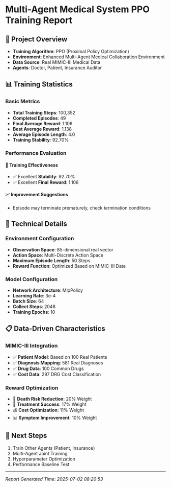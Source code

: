 
# Multi-Agent Medical System PPO Training Report

## 🏥 Project Overview
- **Training Algorithm**: PPO (Proximal Policy Optimization)
- **Environment**: Enhanced Multi-Agent Medical Collaboration Environment
- **Data Source**: Real MIMIC-III Medical Data
- **Agents**: Doctor, Patient, Insurance Auditor

## 📊 Training Statistics

### Basic Metrics
- **Total Training Steps**: 100,352
- **Completed Episodes**: 49
- **Final Average Reward**: 1.106
- **Best Average Reward**: 1.138
- **Average Episode Length**: 4.0
- **Training Stability**: 92.70%

### Performance Evaluation

#### 🎯 Training Effectiveness
- ✅ Excellent **Stability**: 92.70%
- ✅ Excellent **Final Reward**: 1.106

#### 📈 Improvement Suggestions
- Episode may terminate prematurely, check termination conditions

## 🔧 Technical Details

### Environment Configuration
- **Observation Space**: 85-dimensional real vector
- **Action Space**: Multi-Discrete Action Space
- **Maximum Episode Length**: 50 Steps
- **Reward Function**: Optimized Based on MIMIC-III Data

### Model Configuration
- **Network Architecture**: MlpPolicy
- **Learning Rate**: 3e-4
- **Batch Size**: 64
- **Collect Steps**: 2048
- **Training Epochs**: 10

## 📋 Data-Driven Characteristics

### MIMIC-III Integration
- ✅ **Patient Model**: Based on 100 Real Patients
- ✅ **Diagnosis Mapping**: 581 Real Diagnoses
- ✅ **Drug Data**: 100 Common Drugs
- ✅ **Cost Data**: 297 DRG Cost Classification

### Reward Optimization
- 🎯 **Death Risk Reduction**: 20% Weight
- 🏥 **Treatment Success**: 17% Weight
- 💰 **Cost Optimization**: 11% Weight
- 📊 **Symptom Improvement**: 10% Weight

## 🚀 Next Steps
1. Train Other Agents (Patient, Insurance)
2. Multi-Agent Joint Training
3. Hyperparameter Optimization
4. Performance Baseline Test

---
*Report Generated Time: 2025-07-02 08:20:53*
